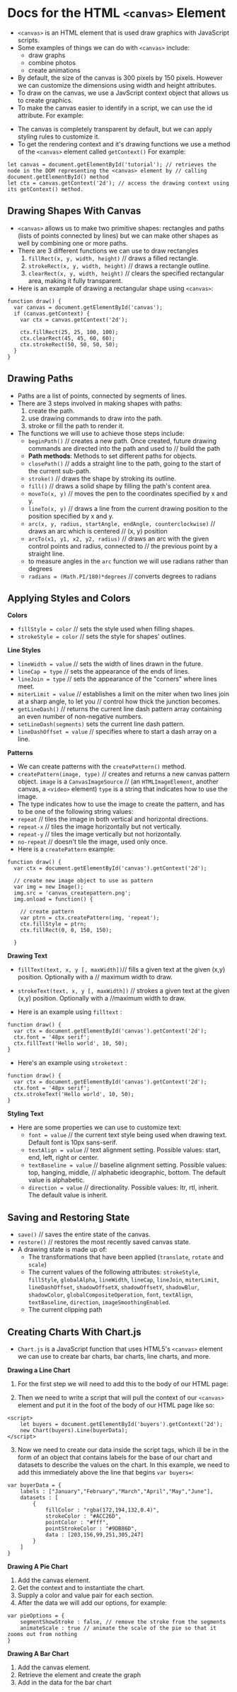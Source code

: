 # Docs for the HTML `<canvas>` Element

* `<canvas>` is an HTML element that is used draw graphics with JavaScript scripts.
* Some examples of things we can do with `<canvas>` include:
    - draw graphs
    - combine photos
    - create animations
* By default, the size of the canvas is 300 pixels by 150 pixels. However we can customize the dimensions using width and height attributes.
* To draw on the canvas, we use a JavScript context object that allows us to create graphics.
* To make the canvas easier to identify in a script, we can use the id attribute. For example: <br />

<canvas id="tutorial" width="150" height="150"></canvas>

* The canvas is completely transparent by default, but we can apply styling rules to customize it.
* To get the rendering context and it's drawing functions we use a method of the `<canvas>` element called `getContext()`  For example: 
```
let canvas = document.getElementById('tutorial'); // retrieves the node in the DOM representing the <canvas> element by // calling document.getElementById() method
let ctx = canvas.getContext('2d'); // access the drawing context using its getContext() method.
```
## Drawing Shapes With Canvas 

* `<canvas>` allows us to make two primitive shapes: rectangles and paths (lists of points connected by lines) but we can make other shapes as well by combining one or more paths.
* There are 3 different functions we can use to draw rectangles
    1. `fillRect(x, y, width, height)` // draws a filled rectangle.
    2. `strokeRect(x, y, width, height)` // draws a rectangle outline.
    3. `clearRect(x, y, width, height)` // clears the specified rectangular area, making it fully transparent.
* Here is an example of drawing a rectangular shape using `<canvas>`: 

```
function draw() {
  var canvas = document.getElementById('canvas');
  if (canvas.getContext) {
    var ctx = canvas.getContext('2d');

    ctx.fillRect(25, 25, 100, 100);
    ctx.clearRect(45, 45, 60, 60);
    ctx.strokeRect(50, 50, 50, 50);
  }
}
```
## Drawing Paths
* Paths are a list of points, connected by segments of lines.
* There are 3 steps involved in making shapes with paths:
    1. create the path.
    2. use drawing commands to draw into the path.
    3. stroke or fill the path to render it.
* The functions we will use to achieve those steps include:
    - `beginPath()` // creates a new path. Once created, future drawing commands are directed into the path and used to // build the path
    - **Path methods**: Methods to set different paths for objects.
    - `closePath()` // adds a straight line to the path, going to the start of the current sub-path.
    - `stroke()` // draws the shape by stroking its outline.
    - `fill()` // draws a solid shape by filling the path's content area.
    - `moveTo(x, y)` // moves the pen to the coordinates specified by x and y.
    - `lineTo(x, y)` // draws a line from the current drawing position to the position specified by x and y.
    -  `arc(x, y, radius, startAngle, endAngle, counterclockwise)` // draws an arc which is centered 
        // (x, y) position   
    -  `arcTo(x1, y1, x2, y2, radius)` // draws an arc with the given control points and radius, connected to 
        // the previous point by a straight line.
    - to measure angles in the `arc` function we will use radians rather than degrees 
    - `radians = (Math.PI/180)*degrees` // converts degrees to radians

## Applying Styles and Colors

**Colors**

* `fillStyle = color` // sets the style used when filling shapes.
* `strokeStyle = color` // sets the style for shapes' outlines.

**Line Styles**

* `lineWidth = value` // sets the width of lines drawn in the future.
* `lineCap = type` // sets the appearance of the ends of lines.
* `lineJoin = type` // sets the appearance of the "corners" where lines meet.
* `miterLimit = value` // establishes a limit on the miter when two lines join at a sharp angle, to let you 
   // control how thick the junction becomes.
* `getLineDash()` // returns the current line dash pattern array containing an even number of non-negative numbers.
* `setLineDash(segments)` sets the current line dash pattern.
* `lineDashOffset = value` // specifies where to start a dash array on a line.

**Patterns**
* We can create patterns with the `createPattern()` method.
* `createPattern(image, type)` // creates and returns a new canvas pattern object. `image` is a `CanvasImageSource` 
// (an `HTMLImageElement`, another canvas, a `<video>` element) `type` is a string that indicates how to use the image.
* The type indicates how to use the image to create the pattern, and has to be one of the following string values:
* `repeat` // tiles the image in both vertical and horizontal directions.
* `repeat-x` // tiles the image horizontally but not vertically.
* `repeat-y` // tiles the image vertically but not horizontally.
* `no-repeat` // doesn't tile the image, used only once.
* Here is a `createPattern` example: 
```
function draw() {
  var ctx = document.getElementById('canvas').getContext('2d');

  // create new image object to use as pattern
  var img = new Image();
  img.src = 'canvas_createpattern.png';
  img.onload = function() {

    // create pattern
    var ptrn = ctx.createPattern(img, 'repeat');
    ctx.fillStyle = ptrn;
    ctx.fillRect(0, 0, 150, 150);

  }

```
**Drawing Text** 

* `fillText(text, x, y [, maxWidth])`// fills a given text at the given (x,y) position. Optionally with a
   // maximum width to draw.
* `strokeText(text, x, y [, maxWidth])` // strokes a given text at the given (x,y) position. Optionally with a 
   //maximum width to draw.

* Here is an example using `filltext` :
```
function draw() {
  var ctx = document.getElementById('canvas').getContext('2d');
  ctx.font = '48px serif';
  ctx.fillText('Hello world', 10, 50);
}
```

* Here's an example using `stroketext` :
```
function draw() {
  var ctx = document.getElementById('canvas').getContext('2d');
  ctx.font = '48px serif';
  ctx.strokeText('Hello world', 10, 50);
}
```
**Styling Text**
* Here are some properties we can use to customize text:
    - `font = value` // the current text style being used when drawing text. Default font is 10px sans-serif.
    - `textAlign = value` // text alignment setting. Possible values: start, end, left, right or center. 
    - `textBaseline = value` // baseline alignment setting. Possible values: top, hanging, middle, 
      // alphabetic ideographic, bottom. The default value is alphabetic.
    - `direction = value` // directionality. Possible values: ltr, rtl, inherit. The default value is inherit.
## Saving and Restoring State 

* `save()` // saves the entire state of the canvas.
* `restore()` // restores the most recently saved canvas state.
* A drawing state is made up of:
    - The transformations that have been applied (`translate`, `rotate` and `scale`)
    - The current values of the following attributes: `strokeStyle`, `fillStyle`, `globalAlpha`, `lineWidth`,  `lineCap`, `lineJoin`, `miterLimit`, `lineDashOffset`, `shadowOffsetX`, `shadowOffsetY`, `shadowBlur`, `shadowColor`, `globalCompositeOperation`, `font`, `textAlign`, `textBaseline`, `direction`, `imageSmoothingEnabled`.
    - The current clipping path

## Creating Charts With Chart.js

 * `Chart.js` is a JavaScript function that uses HTML5's `<canvas>` element we can use to create bar charts, bar charts, line charts, and more.

 **Drawing a Line Chart**

 1. For the first step we will need to add this to the body of our HTML page: <br />

 
 <canvas id="buyers" width="600" height="400"></canvas> 


 2. Then we need to write a script that will pull the context of our `<canvas>` element and put it in the foot of the body of our HTML page like so: 

```
<script>
    let buyers = document.getElementById('buyers').getContext('2d');
    new Chart(buyers).Line(buyerData);
</script>
```
3. Now we need to create our data inside the script tags, which ill be in the form of an object that contains labels for the base of our chart and datasets to describe the values on the chart. In this example, we need to add this immediately above the line that begins `var buyers=`: 

```
var buyerData = {
	labels : ["January","February","March","April","May","June"],
	datasets : [
		{
			fillColor : "rgba(172,194,132,0.4)",
			strokeColor : "#ACC26D",
			pointColor : "#fff",
			pointStrokeColor : "#9DB86D",
			data : [203,156,99,251,305,247]
		}
	]
}
```

**Drawing A Pie Chart**

1. Add the canvas element.
2. Get the context and to instantiate the chart.
3. Supply a color and value pair for each section.
4. After the data we will add our options, for example: 
```
var pieOptions = {
	segmentShowStroke : false, // remove the stroke from the segments
	animateScale : true // animate the scale of the pie so that it zooms out from nothing
}
```
**Drawing A Bar Chart**

1. Add the canvas element.
2. Retrieve the element and create the graph
3. Add in the data for the bar chart


